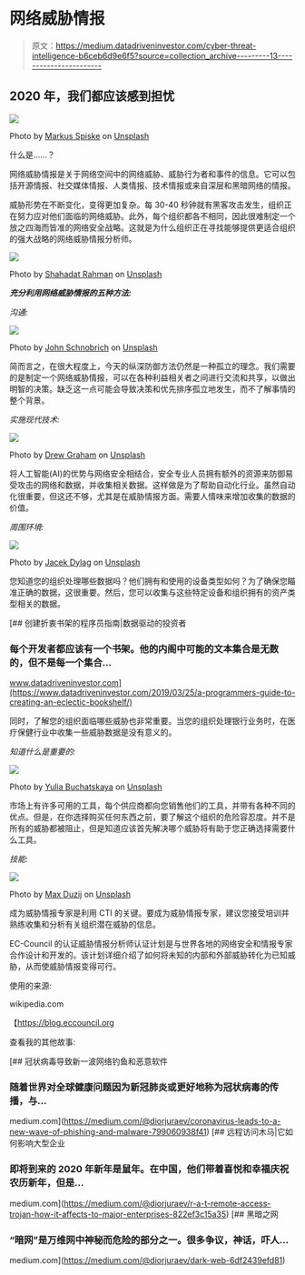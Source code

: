 # 网络威胁情报

> 原文：<https://medium.datadriveninvestor.com/cyber-threat-intelligence-b6ceb6d9e6f5?source=collection_archive---------13----------------------->

## 2020 年，我们都应该感到担忧

![](img/5668389d9d6aa13c175cffc48251a2af.png)

Photo by [Markus Spiske](https://unsplash.com/@markusspiske?utm_source=medium&utm_medium=referral) on [Unsplash](https://unsplash.com?utm_source=medium&utm_medium=referral)

什么是……？

网络威胁情报是关于网络空间中的网络威胁、威胁行为者和事件的信息。它可以包括开源情报、社交媒体情报、人类情报、技术情报或来自深层和黑暗网络的情报。

威胁形势在不断变化，变得更加复杂。每 30-40 秒钟就有黑客攻击发生，组织正在努力应对他们面临的网络威胁。此外，每个组织都各不相同，因此很难制定一个放之四海而皆准的网络安全战略。这就是为什么组织正在寻找能够提供更适合组织的强大战略的网络威胁情报分析师。

![](img/f8555e48ea4307d819132fc0fceb4b23.png)

Photo by [Shahadat Rahman](https://unsplash.com/@hishahadat?utm_source=medium&utm_medium=referral) on [Unsplash](https://unsplash.com?utm_source=medium&utm_medium=referral)

***充分利用网络威胁情报的五种方法:***

*沟通:*

![](img/859549cdbde7e131da9439554f10e453.png)

Photo by [John Schnobrich](https://unsplash.com/@johnschno?utm_source=medium&utm_medium=referral) on [Unsplash](https://unsplash.com?utm_source=medium&utm_medium=referral)

简而言之，在很大程度上，今天的纵深防御方法仍然是一种孤立的理念。我们需要的是制定一个网络威胁情报，可以在各种利益相关者之间进行交流和共享，以做出明智的决策。缺乏这一点可能会导致决策和优先排序孤立地发生，而不了解事情的整个背景。

*实施现代技术:*

![](img/d876b6d55fa9f752d8cec96f6bf3a8b9.png)

Photo by [Drew Graham](https://unsplash.com/@dizzyd718?utm_source=medium&utm_medium=referral) on [Unsplash](https://unsplash.com?utm_source=medium&utm_medium=referral)

将人工智能(AI)的优势与网络安全相结合，安全专业人员拥有额外的资源来防御易受攻击的网络和数据，并收集相关数据。这样做是为了帮助自动化行业。虽然自动化很重要，但这还不够，尤其是在威胁情报方面。需要人情味来增加收集的数据的价值。

*周围环境:*

![](img/05f2ab24f3429cf2a587bc45d26089fe.png)

Photo by [Jacek Dylag](https://unsplash.com/@dylu?utm_source=medium&utm_medium=referral) on [Unsplash](https://unsplash.com?utm_source=medium&utm_medium=referral)

您知道您的组织处理哪些数据吗？他们拥有和使用的设备类型如何？为了确保您瞄准正确的数据，这很重要。然后，您可以收集与这些特定设备和组织拥有的资产类型相关的数据。

[](https://www.datadriveninvestor.com/2019/03/25/a-programmers-guide-to-creating-an-eclectic-bookshelf/) [## 创建折衷书架的程序员指南|数据驱动的投资者

### 每个开发者都应该有一个书架。他的内阁中可能的文本集合是无数的，但不是每一个集合…

www.datadriveninvestor.com](https://www.datadriveninvestor.com/2019/03/25/a-programmers-guide-to-creating-an-eclectic-bookshelf/) 

同时，了解您的组织面临哪些威胁也非常重要。当您的组织处理银行业务时，在医疗保健行业中收集一些威胁数据是没有意义的。

*知道什么是重要的:*

![](img/194eefab96a3e9fd7717bf0c6c1d7d15.png)

Photo by [Yulia Buchatskaya](https://unsplash.com/@ingwer?utm_source=medium&utm_medium=referral) on [Unsplash](https://unsplash.com?utm_source=medium&utm_medium=referral)

市场上有许多可用的工具，每个供应商都向您销售他们的工具，并带有各种不同的优点。但是，在你选择购买任何东西之前，要了解这个组织的危险容忍度。并不是所有的威胁都被阻止，但是知道应该首先解决哪个威胁将有助于您正确选择需要什么工具。

*技能:*

![](img/c6b80525068d11183e53a68a87dadeba.png)

Photo by [Max Duzij](https://unsplash.com/@max_duz?utm_source=medium&utm_medium=referral) on [Unsplash](https://unsplash.com?utm_source=medium&utm_medium=referral)

成为威胁情报专家是利用 CTI 的关键。要成为威胁情报专家，建议您接受培训并熟练收集和分析有关组织潜在威胁的信息。

EC-Council 的认证威胁情报分析师认证计划是与世界各地的网络安全和情报专家合作设计和开发的。该计划详细介绍了如何将未知的内部和外部威胁转化为已知威胁，从而使威胁情报变得可行。

使用的来源:

wikipedia.com

【https://blog.eccouncil.org 

查看我的其他故事:

[](https://medium.com/@diorjuraev/coronavirus-leads-to-a-new-wave-of-phishing-and-malware-799060938f41) [## 冠状病毒导致新一波网络钓鱼和恶意软件

### 随着世界对全球健康问题因为新冠肺炎或更好地称为冠状病毒的传播，与…

medium.com](https://medium.com/@diorjuraev/coronavirus-leads-to-a-new-wave-of-phishing-and-malware-799060938f41) [](https://medium.com/@diorjuraev/r-a-t-remote-access-trojan-how-it-affects-to-major-enterprises-822ef3c15a35) [## 远程访问木马|它如何影响大型企业

### 即将到来的 2020 年新年是鼠年。在中国，他们带着喜悦和幸福庆祝农历新年，但是…

medium.com](https://medium.com/@diorjuraev/r-a-t-remote-access-trojan-how-it-affects-to-major-enterprises-822ef3c15a35) [](https://medium.com/@diorjuraev/dark-web-6df2439efd81) [## 黑暗之网

### “暗网”是万维网中神秘而危险的部分之一。很多争议，神话，吓人…

medium.com](https://medium.com/@diorjuraev/dark-web-6df2439efd81)